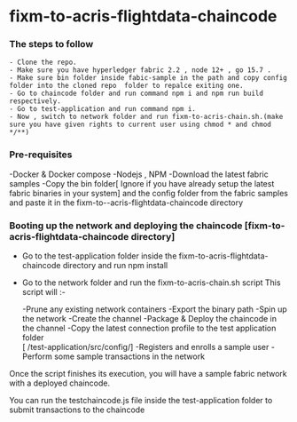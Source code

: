 # fixm-to-acris-flightdata-chaincode

### The steps to follow 
    - Clone the repo.
    - Make sure you have hyperledger fabric 2.2 , node 12+ , go 15.7 .
    - Make sure bin folder inside fabic-sample in the path and copy config folder into the cloned repo  folder to repalce exiting one.
    - Go to chaincode folder and run command npm i and npm run build respectively.
    - Go to test-application and run command npm i.
    - Now , switch to network folder and run fixm-to-acris-chain.sh.(make sure you have given rights to current user using chmod * and chmod */**)
   
   
### Pre-requisites
-Docker & Docker compose
-Nodejs , NPM
-Download the latest fabric samples
-Copy the bin folder[ Ignore if you have already setup the latest fabric binaries in your system] and the config folder from the fabric samples and paste it in the fixm-to--acris-flightdata-chaincode directory 

### Booting up the network and deploying the chaincode [fixm-to-acris-flightdata-chaincode directory]

- Go to the test-application folder inside the fixm-to-acris-flightdata-chaincode directory and run npm install

- Go to the network folder and run the fixm-to-acris-chain.sh script
This script will :-

    -Prune any existing network containers
    -Export the binary path
    -Spin up the network
    -Create the channel
    -Package & Deploy the chaincode in the channel
-Copy the latest connection profile to the test application folder  
[ /test-application/src/config/]
-Registers and enrolls a sample user 
-Perform some sample transactions in the network

Once the script finishes its execution, you will have a sample fabric network with a deployed chaincode.

You can run the testchaincode.js file inside the test-application folder to submit transactions to the chaincode

   
